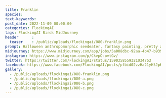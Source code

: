 ```yaml
---
title: Franklin
species: 
text-keywords: 
post_date: 2022-11-09 00:00:00
categories: FlockingAI
tags: FlockingAI Birds MidJourney 
header      :
  teaser    : /public/uploads/flockingai/080-franklin.png
prompt: Halloween anthropomorphic seedeater, fantasy painting, pretty and expressive eyes, vivid colors, BirdPunk, elegant, mythical, ethereal, intricate, elaborate, hyperrealism, hyper detailed, strong expressiveness and emotionality, 8K, Ultra Realistic, high octane
midjourney: https://www.midjourney.com/app/jobs/5a008dbc-92aa-4b47-b939-e19404628251
instagram: https://www.instagram.com/p/CkvpO-ovtGv/
twitter: https://twitter.com/FlockingAI/status/1590358559321034753
facebook: https://www.facebook.com/FlockingAI/posts/pfbid02zzHa21yH5JpKRZZ5ZTW2inmaGvN5qjgY6iv45cr1NKuFo9BPP5qdWgzR48s7jBuhl
gallery: 
  - /public/uploads/flockingai/080-franklin.png
  - /public/uploads/flockingai/080-a.png
  - /public/uploads/flockingai/080-b.png
  - /public/uploads/flockingai/080-c.png
---
```


